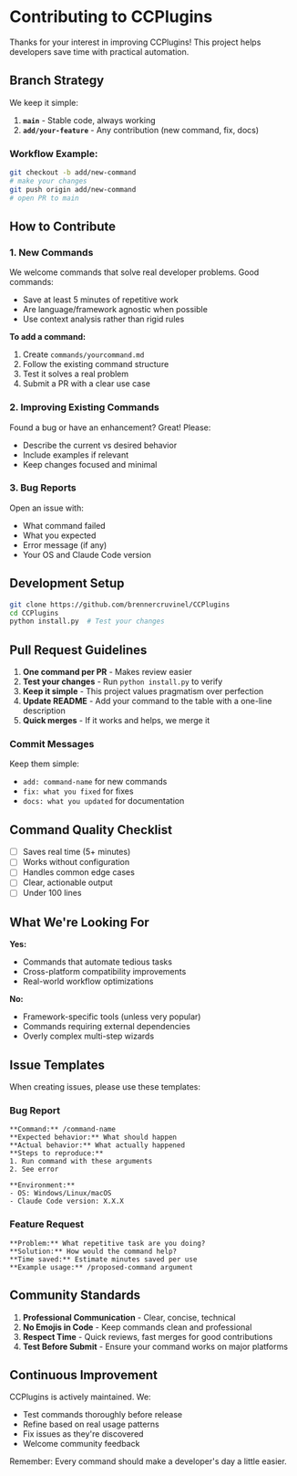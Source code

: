 # Contributing to CCPlugins

Thanks for your interest in improving CCPlugins! This project helps developers save time with practical automation.

## Branch Strategy

We keep it simple:

1. **`main`** - Stable code, always working
2. **`add/your-feature`** - Any contribution (new command, fix, docs)

### Workflow Example:
```bash
git checkout -b add/new-command
# make your changes
git push origin add/new-command
# open PR to main
```

## How to Contribute

### 1. New Commands
We welcome commands that solve real developer problems. Good commands:
- Save at least 5 minutes of repetitive work
- Are language/framework agnostic when possible
- Use context analysis rather than rigid rules

**To add a command:**
1. Create `commands/yourcommand.md`
2. Follow the existing command structure
3. Test it solves a real problem
4. Submit a PR with a clear use case

### 2. Improving Existing Commands
Found a bug or have an enhancement? Great! Please:
- Describe the current vs desired behavior
- Include examples if relevant
- Keep changes focused and minimal

### 3. Bug Reports
Open an issue with:
- What command failed
- What you expected
- Error message (if any)
- Your OS and Claude Code version

## Development Setup

```bash
git clone https://github.com/brennercruvinel/CCPlugins
cd CCPlugins
python install.py  # Test your changes
```

## Pull Request Guidelines

1. **One command per PR** - Makes review easier
2. **Test your changes** - Run `python install.py` to verify
3. **Keep it simple** - This project values pragmatism over perfection
4. **Update README** - Add your command to the table with a one-line description
5. **Quick merges** - If it works and helps, we merge it

### Commit Messages
Keep them simple:
- `add: command-name` for new commands
- `fix: what you fixed` for fixes
- `docs: what you updated` for documentation

## Command Quality Checklist

- [ ] Saves real time (5+ minutes)
- [ ] Works without configuration
- [ ] Handles common edge cases
- [ ] Clear, actionable output
- [ ] Under 100 lines

## What We're Looking For

**Yes:**
- Commands that automate tedious tasks
- Cross-platform compatibility improvements  
- Real-world workflow optimizations

**No:**
- Framework-specific tools (unless very popular)
- Commands requiring external dependencies
- Overly complex multi-step wizards

## Issue Templates

When creating issues, please use these templates:

### Bug Report
```
**Command:** /command-name
**Expected behavior:** What should happen
**Actual behavior:** What actually happened
**Steps to reproduce:**
1. Run command with these arguments
2. See error

**Environment:**
- OS: Windows/Linux/macOS
- Claude Code version: X.X.X
```

### Feature Request
```
**Problem:** What repetitive task are you doing?
**Solution:** How would the command help?
**Time saved:** Estimate minutes saved per use
**Example usage:** /proposed-command argument
```

## Community Standards

1. **Professional Communication** - Clear, concise, technical
2. **No Emojis in Code** - Keep commands clean and professional
3. **Respect Time** - Quick reviews, fast merges for good contributions
4. **Test Before Submit** - Ensure your command works on major platforms

## Continuous Improvement

CCPlugins is actively maintained. We:
- Test commands thoroughly before release
- Refine based on real usage patterns
- Fix issues as they're discovered
- Welcome community feedback

Remember: Every command should make a developer's day a little easier.
